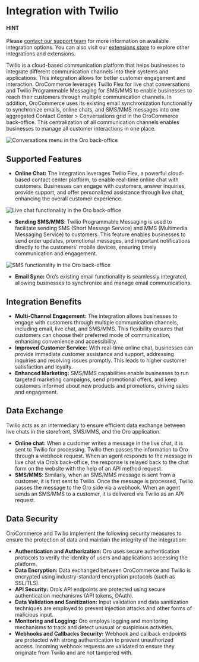 <a id="integrations-customer-support-twilio"></a>

# Integration with Twilio

#### HINT
Please <a href="https://oroinc.com/contact-us/" target="_blank">contact our support team</a> for more information on available integration options. You can also visit our <a href="https://extensions.oroinc.com/" target="_blank">extensions store</a> to explore other integrations and extensions.

Twilio is a cloud-based communication platform that helps businesses to integrate different communication channels into their systems and applications. This integration allows for better customer engagement and interaction. OroCommerce leverages Twilio Flex for live chat conversations and Twilio Programmable Messaging for SMS/MMS to enable businesses to reach their customers through multiple communication channels. In addition, OroCommerce uses its existing email synchronization functionality to synchronize emails, online chats, and SMS/MMS messages into one aggregated Contact Center > Conversations grid in the OroCommerce back-office. This centralization of all communication channels enables businesses to manage all customer interactions in one place.

![Conversations menu in the Oro back-office](user/img/integrations/twilio-conversations.png)

## Supported Features

* **Online Chat:** The integration leverages Twilio Flex, a powerful cloud-based contact center platform, to enable real-time online chat with customers. Businesses can engage with customers, answer inquiries, provide support, and offer personalized assistance through live chat, enhancing the overall customer experience.

![Live chat functionality in the Oro back-office](user/img/integrations/twilio-live-chat.png)
* **Sending SMS/MMS**: Twilio Programmable Messaging is used to facilitate sending SMS (Short Message Service) and MMS (Multimedia Messaging Service) to customers. This feature enables businesses to send order updates, promotional messages, and important notifications directly to the customers’ mobile devices, ensuring timely communication and engagement.

![SMS functionality in the Oro back-office](user/img/integrations/twilio-sms.png)
* **Email Sync:** Oro’s existing email functionality is seamlessly integrated, allowing businesses to synchronize and manage email communications.

## Integration Benefits

* **Multi-Channel Engagement:** The integration allows businesses to engage with customers through multiple communication channels, including email, live chat, and SMS/MMS. This flexibility ensures that customers can choose their preferred mode of communication, enhancing convenience and accessibility.
* **Improved Customer Service:** With real-time online chat, businesses can provide immediate customer assistance and support, addressing inquiries and resolving issues promptly. This leads to higher customer satisfaction and loyalty.
* **Enhanced Marketing:** SMS/MMS capabilities enable businesses to run targeted marketing campaigns, send promotional offers, and keep customers informed about new products and promotions, driving sales and engagement.

## Data Exchange

Twilio acts as an intermediary to ensure efficient data exchange between live chats in the storefront, SMS/MMS, and the Oro application.

* **Online chat**: When a customer writes a message in the live chat, it is sent to Twilio for processing. Twilio then passes the information to Oro through a webhook request. When an agent responds to the message in live chat via Oro’s back-office, the response is relayed back to the chat form on the website with the help of an API method request.
* **SMS/MMS**: Similarly, when an SMS/MMS message is sent from a customer, it is first sent to Twilio. Once the message is processed, Twilio passes the message to the Oro side via a webhook. When an agent sends an SMS/MMS to a customer, it is delivered via Twilio as an API request.

## Data Security

OroCommerce and Twilio implement the following security measures to ensure the protection of data and maintain the integrity of the integration:

* **Authentication and Authorization:** Oro uses secure authentication protocols to verify the identity of users and applications accessing the platform.
* **Data Encryption:** Data exchanged between OroCommerce and Twilio is encrypted using industry-standard encryption protocols (such as SSL/TLS).
* **API Security:** Oro’s API endpoints are protected using secure authentication mechanisms (API tokens, OAuth).
* **Data Validation and Sanitization:** Input validation and data sanitization techniques are employed to prevent injection attacks and other forms of malicious input.
* **Monitoring and Logging:** Oro employs logging and monitoring mechanisms to track and detect unusual or suspicious activities.
* **Webhooks and Callbacks Security:** Webhook and callback endpoints are protected with strong authentication to prevent unauthorized access. Incoming webhook requests are validated to ensure they originate from Twilio and are not tampered with.
